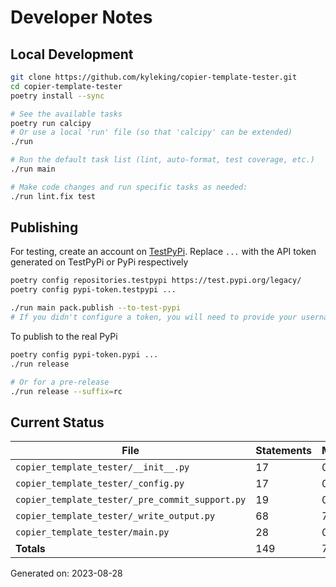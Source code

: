 # Developer Notes

## Local Development

```sh
git clone https://github.com/kyleking/copier-template-tester.git
cd copier-template-tester
poetry install --sync

# See the available tasks
poetry run calcipy
# Or use a local 'run' file (so that 'calcipy' can be extended)
./run

# Run the default task list (lint, auto-format, test coverage, etc.)
./run main

# Make code changes and run specific tasks as needed:
./run lint.fix test
```

## Publishing

For testing, create an account on [TestPyPi](https://test.pypi.org/legacy/). Replace `...` with the API token generated on TestPyPi or PyPi respectively

```sh
poetry config repositories.testpypi https://test.pypi.org/legacy/
poetry config pypi-token.testpypi ...

./run main pack.publish --to-test-pypi
# If you didn't configure a token, you will need to provide your username and password to publish
```

To publish to the real PyPi

```sh
poetry config pypi-token.pypi ...
./run release

# Or for a pre-release
./run release --suffix=rc
```

## Current Status

<!-- {cts} COVERAGE -->
| File                                            |   Statements |   Missing |   Excluded | Coverage   |
|-------------------------------------------------|--------------|-----------|------------|------------|
| `copier_template_tester/__init__.py`            |           17 |         0 |         17 | 100.0%     |
| `copier_template_tester/_config.py`             |           17 |         0 |          3 | 92.0%      |
| `copier_template_tester/_pre_commit_support.py` |           19 |         0 |          0 | 84.4%      |
| `copier_template_tester/_write_output.py`       |           68 |         7 |         13 | 84.8%      |
| `copier_template_tester/main.py`                |           28 |         0 |         15 | 96.7%      |
| **Totals**                                      |          149 |         7 |         48 | 88.8%      |

Generated on: 2023-08-28
<!-- {cte} -->
